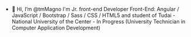 - 👋 Hi, I’m @tmMagno
I'm Jr. front-end Developer
Front-End: Angular / JavaScript / Bootstrap / Sass / CSS / HTML5
and student of Tudai - National University of the Center - In Progress
(University Technician in Computer Application Development)
